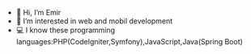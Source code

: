 
- 👋 Hi, I’m Emir <br>
- 👀 I’m interested in web and mobil development <br>
- :computer: I know these programming languages:PHP(CodeIgniter,Symfony),JavaScript,Java(Spring Boot)
